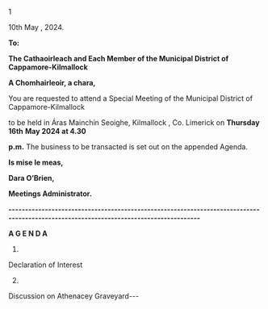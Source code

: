 1

10th May , 2024.

**To:**

**The Cathaoirleach and Each Member of the Municipal District of Cappamore-Kilmallock**

**A Chomhairleoir, a chara,**

You are requested to attend a Special Meeting of the Municipal District of Cappamore-Kilmallock

to be held in Áras Mainchín Seoighe, Kilmallock , Co. Limerick on **Thursday 16th** **May 2024 at 4.30**

**p.m.**  The business to be transacted is set out on the appended Agenda.

**Is mise le meas,**

**Dara O’Brien,**

**Meetings Administrator.**

**--------------------------------------------------------------------------------------------------------------------------------------**

**A G E N D A**

1.

Declaration of Interest

2.

Discussion on Athenacey Graveyard---
